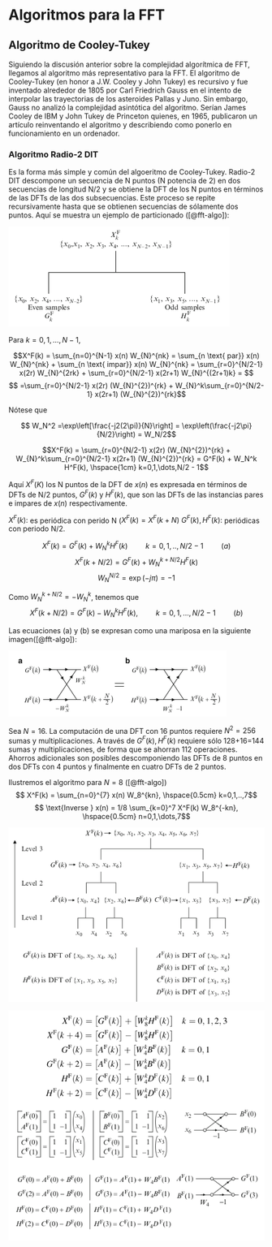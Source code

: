 # Algoritmos para la FFT

## Algoritmo de Cooley-Tukey

Siguiendo la discusión anterior sobre la complejidad algorítmica de FFT, llegamos al algoritmo más representativo para la FFT. El algoritmo de Cooley-Tukey (en honor a J.W. Cooley y John Tukey) es recursivo y fue inventado alrededor de 1805 por Carl Friedrich Gauss en el intento de interpolar las trayectorias de los asteroides Pallas y Juno. Sin embargo, Gauss no analizó la complejidad asintótica del algoritmo. Serían James Cooley de IBM y John Tukey de Princeton quienes, en 1965, publicaron un artículo reinventando el algoritmo y describiendo como ponerlo en funcionamiento en un ordenador.

### Algoritmo Radio-2 DIT

Es la forma más simple y común del algoeritmo de Cooley-Tukey. Radio-2 DIT descompone un secuencia de N puntos (N potencia de 2) en dos secuencias de longitud N/2 y se obtiene la DFT de los N puntos en términos de las DFTs de las dos subsecuencias. Este proceso se repite recursivamente hasta que se obtienen secuencias de sólamente dos puntos. Aquí se muestra un ejemplo de particionado ([@fft-algo]):

![Pequeña visualización del particionado](./imgs/radix-2DIT.png)

Para $k = 0,1,\dots,N-1$,

$$X^F(k) = \sum_{n=0}^{N-1} x(n) W_{N}^{nk} = \sum_{n \text{ par}} x(n) W_{N}^{nk} + \sum_{n \text{ impar}} x(n) W_{N}^{nk}  = \sum_{r=0}^{N/2-1} x(2r) W_{N}^{2rk} +  \sum_{r=0}^{N/2-1} x(2r+1) W_{N}^{(2r+1)k} = $$ $$ =\sum_{r=0}^{N/2-1} x(2r) (W_{N}^{2})^{rk} +  W_{N}^k\sum_{r=0}^{N/2-1} x(2r+1) (W_{N}^{2})^{rk}$$

Nótese que

$$ W_N^2 =\exp\left[\frac{-j2(2\pi)}{N}\right] = \exp\left(\frac{-j2\pi}{N/2}\right) = W_N/2$$

$$X^F(k) = \sum_{r=0}^{N/2-1} x(2r) (W_{N}^{2})^{rk} +  W_{N}^k\sum_{r=0}^{N/2-1} x(2r+1) (W_{N}^{2})^{rk} = G^F(k) + W_N^k H^F(k), \hspace{1cm} k=0,1,\dots,N/2 - 1$$

Aquí $X^F(K)$ los N puntos de la DFT de $x(n)$ es expresada en términos de DFTs de N/2 puntos, $G^F(k)$ y $H^F(k)$, que son las DFTs de las instancias pares e impares de $x(n)$ respectivamente.

$X^F(k):$ es periódica con perido N ($X^F(k) = X^F(k+N)$
$G^F(k), H^F(k):$ periódicas con periodo N/2.

$$X^F(k) = G^F(k) +  W_N^kH^F(k) \hspace{1cm} k=0,1,..,N/2 -1  \hspace{1cm} (a)$$
$$X^F(k+N/2) = G^F(k) + W_N^{k+N/2}H^F(k)$$
$$W_N^{N/2} = \exp(-j\pi)=-1$$

Como $W_N^{k+N/2} = - W_N^k$, tenemos que
$$X^F(k+N/2) = G^F(k) - W_N^kH^F(k), \hspace{1cm} k=0,1,\dots,N/2 -1 \hspace{1cm} (b)$$

Las ecuaciones (a) y (b) se expresan como una mariposa en la siguiente imagen([@fft-algo]):

![Representación de las ecuaciones](./imgs/butterfly.png)

Sea $N=16$. La computación de una DFT con 16 puntos requiere $N^2=256$ sumas y multiplicaciones. A través de $G^F(k), H^F(k)$ requiere sólo 128+16=144 sumas y multiplicaciones, de forma que se ahorran 112 operaciones. Ahorros adicionales son posibles descomponiendo las DFTs de 8 puntos en dos DFTs con 4 puntos y finalmente en cuatro DFTs de 2 puntos.

Ilustremos el algoritmo para $N=8$ ([@fft-algo])
$$ X^F(k) = \sum_{n=0}^{7} x(n) W_8^{kn}, \hspace{0.5cm} k=0,1,..,7$$
$$ \text{Inverse } x(n) = 1/8 \sum_{k=0}^7 X^F(k) W_8^{-kn}, \hspace{0.5cm} n=0,1,\dots,7$$

![Ejemplo  N=8](./imgs/ejemplofft1.png)

![Ejemplo  (continuación) N=8](./imgs/ejemplofft2.png)
